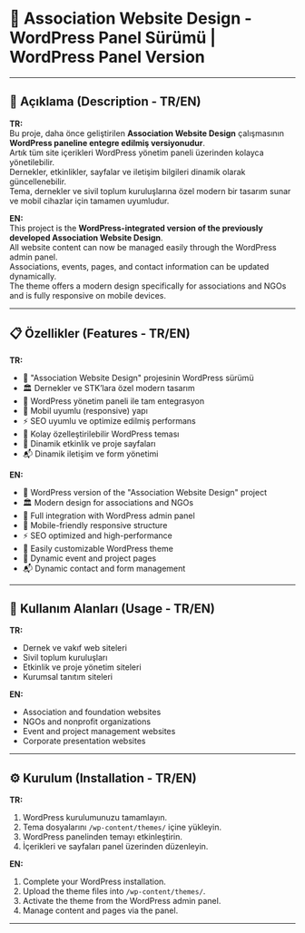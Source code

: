 # 🤝 Association Website Design - WordPress Panel Sürümü | WordPress Panel Version

---

## 📖 Açıklama (Description - TR/EN)

**TR:**  
Bu proje, daha önce geliştirilen **Association Website Design** çalışmasının **WordPress paneline entegre edilmiş versiyonudur**.  
Artık tüm site içerikleri WordPress yönetim paneli üzerinden kolayca yönetilebilir.  
Dernekler, etkinlikler, sayfalar ve iletişim bilgileri dinamik olarak güncellenebilir.  
Tema, dernekler ve sivil toplum kuruluşlarına özel modern bir tasarım sunar ve mobil cihazlar için tamamen uyumludur.  

**EN:**  
This project is the **WordPress-integrated version of the previously developed Association Website Design**.  
All website content can now be managed easily through the WordPress admin panel.  
Associations, events, pages, and contact information can be updated dynamically.  
The theme offers a modern design specifically for associations and NGOs and is fully responsive on mobile devices.  

---

## 📋 Özellikler (Features - TR/EN)

**TR:**
- 🔗 "Association Website Design" projesinin WordPress sürümü  
- 🏛️ Dernekler ve STK’lara özel modern tasarım  
- 📑 WordPress yönetim paneli ile tam entegrasyon  
- 📱 Mobil uyumlu (responsive) yapı  
- ⚡ SEO uyumlu ve optimize edilmiş performans  
- 🎨 Kolay özelleştirilebilir WordPress teması  
- 📝 Dinamik etkinlik ve proje sayfaları  
- 📬 Dinamik iletişim ve form yönetimi  

**EN:**
- 🔗 WordPress version of the "Association Website Design" project  
- 🏛️ Modern design for associations and NGOs  
- 📑 Full integration with WordPress admin panel  
- 📱 Mobile-friendly responsive structure  
- ⚡ SEO optimized and high-performance  
- 🎨 Easily customizable WordPress theme  
- 📝 Dynamic event and project pages  
- 📬 Dynamic contact and form management  

---

## 📌 Kullanım Alanları (Usage - TR/EN)

**TR:**
- Dernek ve vakıf web siteleri  
- Sivil toplum kuruluşları  
- Etkinlik ve proje yönetim siteleri  
- Kurumsal tanıtım siteleri  

**EN:**
- Association and foundation websites  
- NGOs and nonprofit organizations  
- Event and project management websites  
- Corporate presentation websites  

---

## ⚙️ Kurulum (Installation - TR/EN)

**TR:**  
1. WordPress kurulumunuzu tamamlayın.  
2. Tema dosyalarını `/wp-content/themes/` içine yükleyin.  
3. WordPress panelinden temayı etkinleştirin.  
4. İçerikleri ve sayfaları panel üzerinden düzenleyin.  

**EN:**  
1. Complete your WordPress installation.  
2. Upload the theme files into `/wp-content/themes/`.  
3. Activate the theme from the WordPress admin panel.  
4. Manage content and pages via the panel.

---
